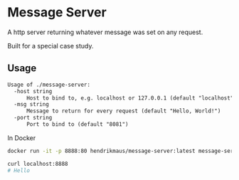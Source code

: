 # Message Server

A http server returning whatever message was set on any request.

Built for a special case study.

## Usage

```txt
Usage of ./message-server:
  -host string
      Host to bind to, e.g. localhost or 127.0.0.1 (default "localhost")
  -msg string
      Message to return for every request (default "Hello, World!")
  -port string
      Port to bind to (default "8081")
```

In Docker

```sh
docker run -it -p 8888:80 hendrikmaus/message-server:latest message-server -host=0.0.0.0 -port=80 -msg=Hello

curl localhost:8888
# Hello
```